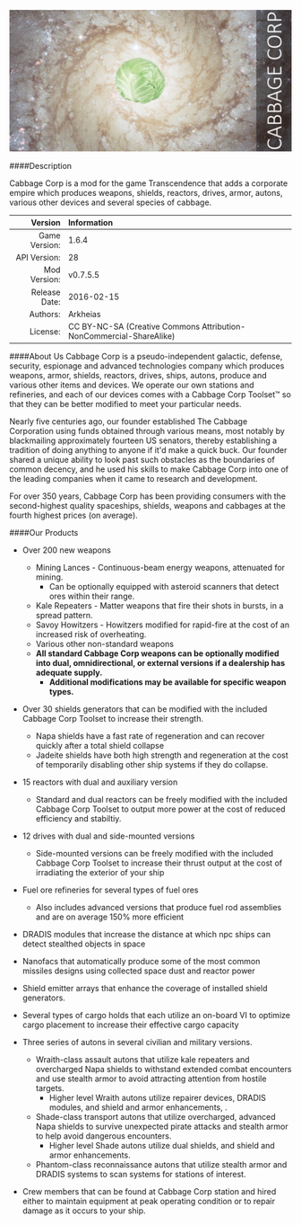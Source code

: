 ![cabbage corp cover](https://raw.githubusercontent.com/Arkheias/Cabbage-Corp/master/Resources/CCCabbageCorpCover.jpg)

####Description

Cabbage Corp is a mod for the game Transcendence that adds a corporate empire which produces weapons, shields, reactors, drives, armor, autons, various other devices and several species of cabbage.  

Version |  Information
------------: | :------------ 
Game Version: | 1.6.4
API Version: | 28
Mod Version: | v0.7.5.5
Release Date: | 2016-02-15
Authors: | Arkheias
License: | CC BY-NC-SA (Creative Commons Attribution-NonCommercial-ShareAlike)

####About Us
Cabbage Corp is a pseudo-independent galactic, defense, security, espionage and advanced technologies company which produces weapons, armor, shields, reactors, drives, ships, autons, produce and various other items and devices.  We operate our own stations and refineries, and each of our devices comes with a Cabbage Corp Toolset™ so that they can be better modified to meet your particular needs.
 
Nearly five centuries ago, our founder established The Cabbage Corporation using funds obtained through various means, most notably by blackmailing approximately fourteen US senators, thereby establishing a tradition of doing anything to anyone if it'd make a quick buck.  Our founder shared a unique ability to look past such obstacles as the boundaries of common decency, and he used his skills to make Cabbage Corp into one of the leading companies when it came to research and development.

For over 350 years, Cabbage Corp has been providing consumers with  the second-highest quality spaceships, shields, weapons and cabbages at the fourth highest prices (on average).

####Our Products

* Over 200 new weapons
  * Mining Lances - Continuous-beam energy weapons, attenuated for mining.
    * Can be optionally equipped with asteroid scanners that detect ores within their range.
  * Kale Repeaters - Matter weapons that fire their shots in bursts, in a spread pattern.
  * Savoy Howitzers - Howitzers modified for rapid-fire at the cost of an increased risk of overheating.
  * Various other non-standard weapons
  * **All standard Cabbage Corp weapons can be optionally modified into dual, omnidirectional, or external versions if a dealership has adequate supply.**
    * **Additional modifications may be available for specific weapon types.**

* Over 30 shields generators that can be modified with the included Cabbage Corp Toolset to increase their strength.
  * Napa shields have a fast rate of regeneration and can recover quickly after a total shield collapse
  * Jadeite shields have both high strength and regeneration at the cost of temporarily  disabling other ship systems if they do collapse.

* 15 reactors with dual and auxiliary version
  * Standard and dual reactors can be freely modified with the included Cabbage Corp Toolset to output more power at the cost of reduced efficiency and stabiltiy.

* 12 drives with dual and side-mounted versions
  * Side-mounted versions can be freely modified with the included Cabbage Corp Toolset to increase their thrust output at the cost of irradiating the exterior of your ship

* Fuel ore refineries for several types of fuel ores
  * Also includes advanced versions that produce fuel rod assemblies and are on average 150% more efficient

* DRADIS modules that increase the distance at which npc ships can detect stealthed objects in space
* Nanofacs that automatically produce some of the most common missiles designs using collected space dust and reactor power
* Shield emitter arrays that enhance the coverage of installed shield generators.
* Several types of cargo holds that each utilize an on-board VI to optimize cargo placement to increase their effective cargo capacity

* Three series of autons in several civilian and military versions.
  * Wraith-class assault autons that utilize kale repeaters and overcharged Napa shields to withstand extended combat encounters and use stealth armor to avoid attracting attention from hostile targets.
    * Higher level Wraith autons utilize repairer devices, DRADIS modules, and shield and armor enhancements, .
  * Shade-class transport autons that utilize overcharged, advanced Napa shields to survive unexpected pirate attacks and stealth armor to help avoid dangerous encounters.
    * Higher level Shade autons utilize dual shields, and shield and armor enhancements.
  * Phantom-class reconnaissance autons that utilize stealth armor and DRADIS systems to scan systems for stations of interest. 

* Crew members that can be found at Cabbage Corp station and hired either to maintain equipment at peak operating condition or to repair damage as it occurs to your ship.

